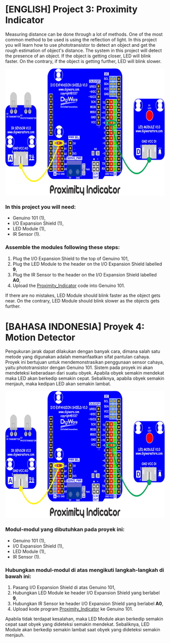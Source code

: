 # [ENGLISH] Project 3: Proximity Indicator
Measuring distance can be done through a lot of methods. One of the most common method to be used is using the reflection of light. In this project you will learn how to use phototransistor to detect an object and get the rough estimation of object's distance. The system in this project will detect the presence of an object. If the object is getting closer, LED will blink faster. On the contrary, if the object is getting further, LED will blink slower.

<img src="/images/Proximity_Indicator.png" height="400">

### In this project you will need:
* Genuino 101 (1),
* I/O Expansion Shield (1),
* LED Module (1),
* IR Sensor (1).

### Assemble the modules following these steps:
1. Plug the I/O Expansion Shield to the top of Genuino 101,
2. Plug the LED Module to the header on the I/O Expansion Shield labelled **9**,
3. Plug the IR Sensor to the header on the I/O Expansion Shield labelled **A0**,
4. Upload the [Proximity_Indicator](/03_Proximity_Indicator/Proximity_Indicator) code into Genuino 101.

If there are no mistakes, LED Module should blink faster as the object gets near. On the contrary, LED Module should blink slower as the objects gets further.

# [BAHASA INDONESIA] Proyek 4: Motion Detector
Pengukuran jarak dapat dilakukan dengan banyak cara, dimana salah satu metode yang digunakan adalah memanfaatkan sifat pantulan cahaya. Proyek ini bertujuan untuk mendemonstrasikan penggunaan sensor cahaya, yaitu phototransistor dengan Genuino 101. Sistem pada proyek ini akan mendeteksi keberadaan dari suatu obyek. Apabila obyek semakin mendekat maka LED akan berkedip semakin cepat. Sebaliknya, apabila obyek semakin menjauh, maka kedipan LED akan semakin lambat.

<img src="/images/Proximity_Indicator.png" height="400">

### Modul-modul yang dibutuhkan pada proyek ini:
* Genuino 101 (1),
* I/O Expansion Shield (1),
* LED Module (1),
* IR Sensor (1).

### Hubungkan modul-modul di atas mengikuti langkah-langkah di bawah ini:
1. Pasang I/O Expansion Shield di atas Genuino 101,
2. Hubungkan LED Module ke header I/O Expansion Shield yang berlabel **9**,
3. Hubungkan IR Sensor ke header I/O Expansion Shield yang berlabel **A0**,
4. Upload kode program [Proximity_Indicator](/03_Proximity_Indicator/Proximity_Indicator) ke Genuino 101.

Apabila tidak terdapat kesalahan, maka LED Module akan berkedip semakin cepat saat obyek yang dideteksi semakin mendekat. Sebaliknya, LED Module akan berkedip semakin lambat saat obyek yang dideteksi semakin menjauh.
